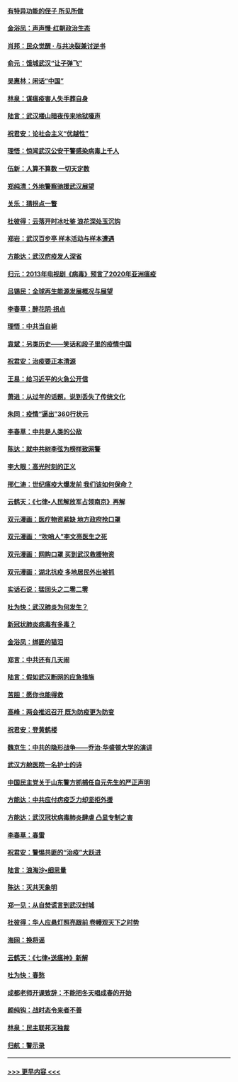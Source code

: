#### [有特异功能的侄子 所见所做](../pages/nsc993/n11901154.md?t=02281931) 
#### [金浴凤：声声慢‧红朝政治生态](../pages/nsc993/n11899553.md?t=02281931) 
#### [肖邦：民众觉醒 · 与共决裂兼讨逆书](../pages/nsc993/n11898435.md?t=02281931) 
#### [俞元：饿城武汉“让子弹飞”](../pages/nsc993/n11898344.md?t=02281931) 
#### [吴惠林：闲话“中国”](../pages/nsc993/n11898182.md?t=02281931) 
#### [林泉：谋瘟疫害人失手葬自身](../pages/nsc993/n11897892.md?t=02281931) 
#### [陆言：武汉楼山暗夜传来地狱嚎声](../pages/nsc993/n11897033.md?t=02281931) 
#### [祝君安：论社会主义“优越性”](../pages/nsc993/n11897005.md?t=02281931) 
#### [理悟：惊闻武汉公安干警感染病毒上千人](../pages/nsc993/n11896947.md?t=02281931) 
#### [伍新：人算不算数 一切天定数](../pages/nsc993/n11893372.md?t=02281931) 
#### [郑纯清：外地警察驰援武汉展望](../pages/nsc993/n11893115.md?t=02281931) 
#### [关乐：猜拐点一瞥](../pages/nsc993/n11893020.md?t=02281931) 
#### [杜彼得：云落开时冰吐鉴 浪花深处玉沉钩](../pages/nsc993/n11892107.md?t=02281931) 
#### [郑岩：武汉百步亭 样本活动与样本遭遇](../pages/nsc993/n11892310.md?t=02281931) 
#### [方能达：武汉疠疫发人深省](../pages/nsc993/n11891376.md?t=02281931) 
#### [归元：2013年电视剧《病毒》预言了2020年亚洲瘟疫](../pages/nsc993/n11891126.md?t=02281931) 
#### [吕锡民：全球再生能源发展概况与展望](../pages/nsc993/n11890613.md?t=02281931) 
#### [李春草：醉花阴·拐点](../pages/nsc993/n11890567.md?t=02281931) 
#### [理悟：中共当自毙](../pages/nsc993/n11890559.md?t=02281931) 
#### [袁斌：另类历史——笑话和段子里的疫情中国](../pages/nsc993/n11889243.md?t=02281931) 
#### [祝君安：治疫要正本清源](../pages/nsc993/n11889085.md?t=02281931) 
#### [王易：给习近平的火急公开信](../pages/nsc993/n11888225.md?t=02281931) 
#### [萧进：从过年的话题，说到丢失了传统文化](../pages/nsc993/n11887732.md?t=02281931) 
#### [朱同：疫情“逼出”360行状元](../pages/nsc993/n11887678.md?t=02281931) 
#### [李春草：中共是人类的公敌](../pages/nsc993/n11887656.md?t=02281931) 
#### [陈达：就中共树李弦为榜样致网警](../pages/nsc993/n11887625.md?t=02281931) 
#### [李大眼：高光时刻的正义](../pages/nsc993/n11887585.md?t=02281931) 
#### [邢仁涛：世纪瘟疫大爆发前 我们该如何保命？](../pages/nsc993/n11887535.md?t=02281931) 
#### [云鹤天：《七律▪人民解放军占领南京》再解](../pages/nsc993/n11887524.md?t=02281931) 
#### [双元漫画：医疗物资紧缺 地方政府抢口罩](../pages/nsc993/n11884744.md?t=02281931) 
#### [双元漫画：“吹哨人”李文亮医生之死](../pages/nsc993/n11884705.md?t=02281931) 
#### [双元漫画：网购口罩 买到武汉救援物资](../pages/nsc993/n11884670.md?t=02281931) 
#### [双元漫画：湖北抗疫 多地居民外出被抓](../pages/nsc993/n11884643.md?t=02281931) 
#### [实话石说：猛回头之二零二零](../pages/nsc993/n11883968.md?t=02281931) 
#### [吐为快：武汉肺炎为何发生？](../pages/nsc993/n11882180.md?t=02281931) 
#### [新冠状肺炎病毒有多毒？](../pages/nsc993/n11881790.md?t=02281931) 
#### [金浴凤：绑匪的猫泪](../pages/nsc993/n11880664.md?t=02281931) 
#### [郑言：中共还有几天闹](../pages/nsc993/n11880645.md?t=02281931) 
#### [陆言：假如武汉断网的应急措施](../pages/nsc993/n11880619.md?t=02281931) 
#### [苦胆：愿你也能得救](../pages/nsc993/n11880601.md?t=02281931) 
#### [高峰：两会推迟召开  既为防疫更为防变](../pages/nsc993/n11879977.md?t=02281931) 
#### [祝君安：登黄鹤楼](../pages/nsc993/n11880583.md?t=02281931) 
#### [魏京生：中共的隐形战争——乔治‧华盛顿大学的演讲](../pages/nsc993/n11879765.md?t=02281931) 
#### [武汉方舱医院一名护士的诗](../pages/nsc993/n11878480.md?t=02281931) 
#### [中国民主党关于山东警方抓捕任自元先生的严正声明](../pages/nsc993/n11877506.md?t=02281931) 
#### [方能达：中共应付疠疫乏力却坚拒外援](../pages/nsc993/n11877497.md?t=02281931) 
#### [方能达：武汉冠状病毒肺炎肆虐 凸显专制之害](../pages/nsc993/n11877475.md?t=02281931) 
#### [李春草：春雷](../pages/nsc993/n11876287.md?t=02281931) 
#### [祝君安：警惕共匪的“治疫”大跃进](../pages/nsc993/n11876084.md?t=02281931) 
#### [陆言：浪淘沙•细思量](../pages/nsc993/n11876071.md?t=02281931) 
#### [陈达：灭共天象明](../pages/nsc993/n11876063.md?t=02281931) 
#### [郑一见：从自焚谎言到武汉封城](../pages/nsc993/n11875621.md?t=02281931) 
#### [杜彼得：华人应悬灯照亮跟前 卷幔观天下之时势](../pages/nsc993/n11874822.md?t=02281931) 
#### [海网：换将谣](../pages/nsc993/n11873712.md?t=02281931) 
#### [云鹤天：《七律▪送瘟神》新解](../pages/nsc993/n11873598.md?t=02281931) 
#### [吐为快：春愁](../pages/nsc993/n11872801.md?t=02281931) 
#### [成都老师开课致辞：不能把冬天唱成春的开始](../pages/nsc993/n11872653.md?t=02281931) 
#### [颜纯钩：战时态令来者不善](../pages/nsc993/n11872011.md?t=02281931) 
#### [林泉：民主联邦灭独裁](../pages/nsc993/n11870998.md?t=02281931) 
#### [归航：警示录](../pages/nsc993/n11870963.md?t=02281931) 

----
#### [ >>> 更早内容 <<< ](../indexes/nsc993-earlier.md)

